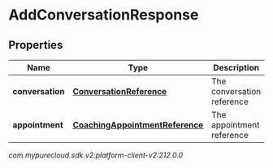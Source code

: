 # AddConversationResponse


## Properties

| Name | Type | Description | Notes |
| ------------ | ------------- | ------------- | ------------- |
| **conversation** | [**ConversationReference**](ConversationReference) | The conversation reference |  [optional] |
| **appointment** | [**CoachingAppointmentReference**](CoachingAppointmentReference) | The appointment reference |  [optional] |




_com.mypurecloud.sdk.v2:platform-client-v2:212.0.0_

